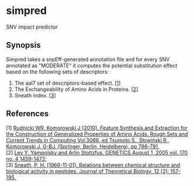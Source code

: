 # simpred

SNV impact predictor

## Synopsis
Simpred takes a snpEff-generated annotation file and for every SNV annotated as "MODERATE" it computes the potential substitution effect based on the following sets of descriptors:

1. The aaI7 set of descriptors-based effect. [[1]](#1) 
2. The Exchangeability of Amino Acids in Proteins. [[2]](#2) 
3. Sneath index. [[3]](#3)



## References
<a id="1">[1]</a> [Rudnicki WR, Komorowski J (2010). Feature Synthesis and Extraction for the Construction of Generalized Properties of Amino Acids. Rough Sets and Current Trends in Computing Vol.3066, ed Tsumoto S., Słowiński R., Komorowski J. G-BJ. (Springer, Berlin, Heidelberg), pp 786-791.](https://www.researchgate.net/publication/220801316_Feature_Synthesis_and_Extraction_for_the_Construction_of_Generalized_Properties_of_Amino_Acids)  
<a id="2">[2]</a> [Lev Y. Yampolsky and Arlin Stoltzfus. GENETICS August 1, 2005 vol. 170 no. 4 1459-1472;](https://doi.org/10.1534/genetics.104.039107)  
<a id="3">[3]</a> [Sneath, P. H. (1966-11-01). Relations between chemical structure and biological activity in peptides. Journal of Theoretical Biology. 12 (2): 157-195.](https://doi.org/10.1016/0022-5193(66)90112-3)  
